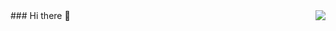 <img align="right" src="https://github-readme-stats.vercel.app/api?username=HoyTta0&show_icons=true&icon_color=CE1D2D&text_color=718096&bg_color=ffffff&hide_title=true" />
### Hi there 👋

<!--
**HoyTta0/HoyTta0** is a ✨ _special_ ✨ repository because its `README.md` (this file) appears on your GitHub profile.

Here are some ideas to get you started:

- 🔭 I’m currently working on ...
- 🌱 I’m currently learning ...
- 👯 I’m looking to collaborate on ...
- 🤔 I’m looking for help with ...
- 💬 Ask me about ...
- 📫 How to reach me: ...
- 😄 Pronouns: ...
- ⚡ Fun fact: ...
-->
